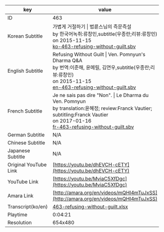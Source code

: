 |  key  |  value  |
|-------|---------|
| ID            | 463 |
| Korean Subtitle | 가볍게 거절하기 \| 법륜스님의 즉문즉설<br>by 한국어녹취:류창민,subtitle(우종란;리뷰:류창민)<br>on 2015-11-15<br>[ko-463-refusing-without-guilt.sbv](https://github.com/jungtosociety/dharma-qna/raw/master/sub/463/ko-463-refusing-without-guilt.sbv)<br>|
| English Subtitle | Refusing Without Guilt \| Ven. Pomnyun's Dharma Q&A<br>by 번역:이준해, 윤메릴, 김연우,subtitle(우종란;리뷰:류창민)<br>on 2015-11-15<br>[en-463-refusing-without-guilt.sbv](https://github.com/jungtosociety/dharma-qna/raw/master/sub/463/en-463-refusing-without-guilt.sbv)<br>|
| French Subtitle | Je ne sais pas dire "Non". \| Le Dharma du Ven. Pomnyun<br>by translation:윤혜정; review:Franck Vautier; subtitling:Franck Vautier<br>on 2017-01-16<br>[fr-463-refusing-without-guilt.sbv](https://github.com/jungtosociety/dharma-qna/raw/master/sub/463/fr-463-refusing-without-guilt.sbv)<br>|
| German Subtitle | N/A |
| Chinese Subtitle | N/A |
| Japanese Subtitle | N/A |
| Original YouTube Link  | [https://youtu.be/dhEVCH-cETY](https://youtu.be/dhEVCH-cETY) |
| YouTube Link  | [https://youtu.be/MviaC5XfDgc](https://youtu.be/MviaC5XfDgc) |
| Amara Link    | [http://amara.org/en/videos/mQHI4mTuJxSS](http://amara.org/en/videos/mQHI4mTuJxSS) |
| Transcript(ko/en) | [463-refusing-without-guilt.xlsx](https://github.com/jungtosociety/dharma-qna/raw/master/sub/463/463-refusing-without-guilt.xlsx) |
| Playtime | 0:04:21 |
| Resolution | 654x480|
